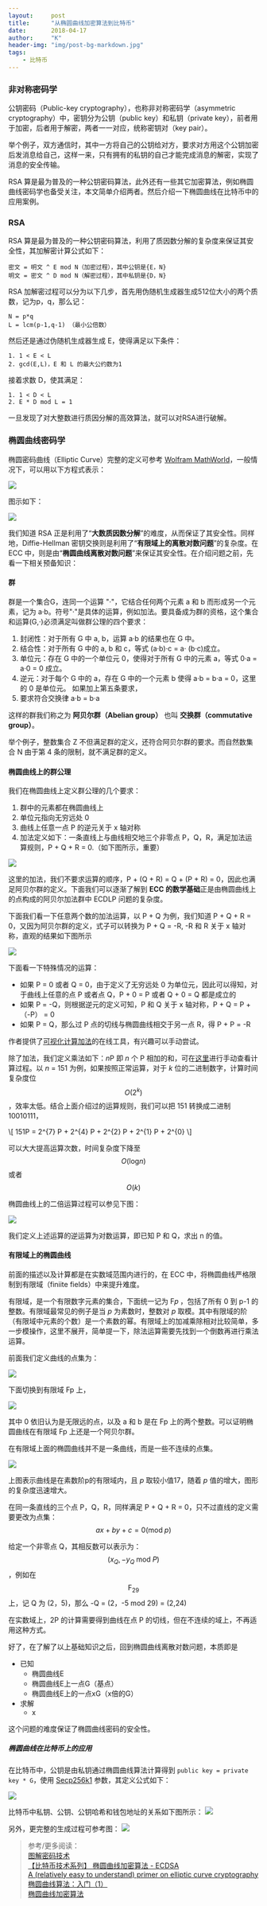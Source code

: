```yaml
---
layout:     post
title:      "从椭圆曲线加密算法到比特币"
date:       2018-04-17
author:     "K"
header-img: "img/post-bg-markdown.jpg"
tags:
    - 比特币
---
```


### 非对称密码学

公钥密码（Public-key cryptography），也称非对称密码学（asymmetric cryptography）中，密钥分为公钥（public key）和私钥（private key），前者用于加密，后者用于解密，两者一一对应，统称密钥对（key pair）。

举个例子，双方通信时，其中一方将自己的公钥给对方，要求对方用这个公钥加密后发消息给自己，这样一来，只有拥有的私钥的自己才能完成消息的解密，实现了消息的安全传输。


RSA 算是最为普及的一种公钥密码算法，此外还有一些其它加密算法，例如椭圆曲线密码学也备受关注，本文简单介绍两者。然后介绍一下椭圆曲线在比特币中的应用案例。


### RSA

RSA 算是最为普及的一种公钥密码算法，利用了质因数分解的复杂度来保证其安全性，其加解密计算公式如下：

```
密文 = 明文 ^ E mod N（加密过程），其中公钥是{E，N}
明文 = 密文 ^ D mod N（解密过程），其中私钥是{D，N}
```
RSA 加解密过程可以分为以下几步，首先用伪随机生成器生成512位大小的两个质数，记为p，q，那么记：
```
N = p*q
L = lcm(p-1,q-1) （最小公倍数）
```
然后还是通过伪随机生成器生成 E，使得满足以下条件：
```
1. 1 < E < L
2. gcd(E,L)，E 和 L 的最大公约数为1
```
接着求数 D，使其满足：
```
1. 1 < D < L
2. E * D mod L = 1
```
一旦发现了对大整数进行质因分解的高效算法，就可以对RSA进行破解。


### 椭圆曲线密码学

椭圆密码曲线（Elliptic Curve）完整的定义可参考 [Wolfram MathWorld](http://mathworld.wolfram.com/EllipticCurve.html)，一般情况下，可以用以下方程式表示：

![](/img/in-post/ECC/ECC-08.gif)

图示如下：

![](https://kangfeihk.com/img/in-post/ECC/ECC-01.png)

我们知道 RSA 正是利用了“**大数质因数分解**”的难度，从而保证了其安全性。同样地，Diffie-Hellman 密钥交换则是利用了“**有限域上的离散对数问题**”的复杂度。在 ECC 中，则是由“**椭圆曲线离散对数问题**”来保证其安全性。在介绍问题之前，先看一下相关预备知识：

#### 群

群是一个集合G，连同一个运算 "·"，它结合任何两个元素 a 和 b 而形成另一个元素，记为 a·b。符号"·"是具体的运算，例如加法。要具备成为群的资格，这个集合和运算(G,·)必须满足叫做群公理的四个要求：
1. 封闭性：对于所有 G 中 a, b，运算 a·b 的结果也在 G 中。
2. 结合性：对于所有 G 中的 a, b 和 c，等式 (a·b)·c = a· (b·c)成立。
3. 单位元：存在 G 中的一个单位元 0，使得对于所有 G 中的元素 a，等式 0·a = a·0 = 0 成立。
4. 逆元：对于每个 G 中的 a，存在 G 中的一个元素 b 使得 a·b = b·a = 0，这里的 0 是单位元。
如果加上第五条要求，
5. 要求符合交换律 a·b = b·a

这样的群我们称之为 **阿贝尔群（Abelian group）** 也叫 **交换群（commutative group）**。

举个例子，整数集合 Z 不但满足群的定义，还符合阿贝尔群的要求。而自然数集合 N 由于第 4 条的限制，就不满足群的定义。

#### 椭圆曲线上的群公理

我们在椭圆曲线上定义群公理的几个要求：
1. 群中的元素都在椭圆曲线上
2. 单位元指向无穷远处 0
3. 曲线上任意一点 P 的逆元关于 x 轴对称
4. 加法定义如下：一条直线上与曲线相交地三个非零点 P，Q，R，满足加法运算规则，P + Q + R = 0.（如下图所示，重要）

![](http://andrea.corbellini.name/images/three-aligned-points.png)

这里的加法，我们不要求运算的顺序，P + (Q + R) = Q + (P + R) = 0，因此也满足阿贝尔群的定义。下面我们可以逐渐了解到 **ECC 的数学基础**正是由椭圆曲线上的点构成的阿贝尔加法群中 ECDLP 问题的复杂度。

下面我们看一下任意两个数的加法运算，以 P + Q 为例，我们知道 P + Q + R = 0，又因为阿贝尔群的定义，式子可以转换为 P + Q = -R, -R 和 R 关于 x 轴对称，直观的结果如下图所示

![](http://andrea.corbellini.name/images/point-addition.png)

下面看一下特殊情况的运算：
- 如果 P = 0 或者 Q = 0，由于定义了无穷远处 0 为单位元，因此可以得知，对于曲线上任意的点 P 或者点 Q，P + 0 = P 或者 Q + 0 = Q 都是成立的
- 如果 P = -Q，则根据逆元的定义可知，P 和 Q 关于 x 轴对称，P + Q = P +（-P） = 0
- 如果 P = Q，那么过 P 点的切线与椭圆曲线相交于另一点 R，得 P + P = -R

作者提供了[可视化计算加法](https://cdn.rawgit.com/andreacorbellini/ecc/920b29a/interactive/reals-add.html?px=-1&py=4&qx=1&qy=2)的在线工具，有兴趣可以手动尝试。

除了加法，我们定义乘法如下：*n*P 即 *n* 个 P 相加的和，可在[这里](https://cdn.rawgit.com/andreacorbellini/ecc/920b29a/interactive/reals-mul.html)进行手动查看计算过程。以 *n* = 151 为例，如果按照正常运算，对于 *k* 位的二进制数字，计算时间复杂度位 $$ O(2^{k}) $$，效率太低。结合上面介绍过的运算规则，我们可以把 151 转换成二进制 10010111，

\\[ 151P = 2^{7} P + 2^{4} P + 2^{2} P + 2^{1} P + 2^{0} \\]

可以大大提高运算次数，时间复杂度下降至 $$ O(\mathrm{log}n) $$ 或者 $$ O(k) $$

椭圆曲线上的二倍运算过程可以参见下图：

![](/img/in-post/ECC/ECC-03.png)

我们定义上述运算的逆运算为对数运算，即已知 P 和 Q，求出 n 的值。

#### 有限域上的椭圆曲线

前面的描述以及计算都是在实数域范围内进行的，在 ECC 中，将椭圆曲线严格限制到有限域（finiite fields）中来提升难度。

有限域，是一个有限数字元素的集合，下面统一记为 F𝑝 ，包括了所有 0 到 p-1 的整数。有限域最常见的例子是当 *p* 为素数时，整数对 *p* 取模。其中有限域的阶（有限域中元素的个数）是一个素数的幂。有限域上的加减乘除相对比较简单，多一步模操作，这里不展开，简单提一下，除法运算需要先找到一个倒数再进行乘法运算。

前面我们定义曲线的点集为：

![](/img/in-post/ECC/ECC-08.gif)

下面切换到有限域 Fp 上，

![](/img/in-post/ECC/ECC-09.gif)

其中 0 依旧认为是无限远的点，以及 a 和 b 是在 Fp 上的两个整数。可以证明椭圆曲线在有限域 Fp 上还是一个阿贝尔群。

在有限域上面的椭圆曲线并不是一条曲线，而是一些不连续的点集。

![](/img/in-post/ECC/ECC-02.png)

上图表示曲线是在素数阶p的有限域内，且 *p* 取较小值17，随着 *p* 值的增大，图形的复杂度迅速增大。

在同一条直线的三个点 P，Q，R，同样满足 P + Q + R = 0，只不过直线的定义需要更改为点集：$$ ax + by + c = 0(\mathrm {mod} \; p) $$

给定一个非零点 Q，其相反数可以表示为：$$ \left ( x_{Q},-y_{Q}\; \mathrm {mod} \; P \right ) $$，例如在 $$ \mathrm{F}_{29} $$上，记 Q 为 (2，5)，那么 -Q = (2，-5 mod 29) = (2,24)

在实数域上，2P 的计算需要得到曲线在点 P 的切线，但在不连续的域上，不再适用这种方式。

好了，在了解了以上基础知识之后，回到椭圆曲线离散对数问题，本质即是

- 已知
    - 椭圆曲线E
    - 椭圆曲线E上一点G（基点）
    - 椭圆曲线E上的一点xG（x倍的G）
- 求解
    - x

这个问题的难度保证了椭圆曲线密码的安全性。

##### 椭圆曲线在比特币上的应用

在比特币中，公钥是由私钥通过椭圆曲线算法计算得到 `public key = private key * G`，使用 [Secp256k1](https://en.bitcoin.it/wiki/Secp256k1) 参数，其定义公式如下：

![](/img/in-post/ECC/ECC-07.png)

比特币中私钥、公钥、公钥哈希和钱包地址的关系如下图所示：
![](/img/in-post/ECC/ECC-04.png)

另外，更完整的生成过程可参考图：
![](/img/in-post/ECC/ECC-05.png)


> 参考/更多阅读：<br>
> [图解密码技术](https://hackernoon.com/merkle-trees-181cb4bc30b4) <br>
> [【比特币技术系列】 椭圆曲线加密算法 - ECDSA](http://www.ehcoo.com/Bitcoin_ECDSA.html) <br>
> [A (relatively easy to understand) primer on elliptic curve cryptography](https://arstechnica.com/information-technology/2013/10/a-relatively-easy-to-understand-primer-on-elliptic-curve-cryptography/) <br>
> [椭圆曲线算法：入门（1）](https://www.jianshu.com/p/2e6031ac3d50) <br>
> [椭圆曲线加密算法](https://juejin.im/post/5a67f3836fb9a01c9b661bd3) <br>

